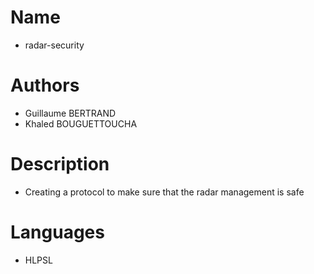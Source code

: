 # Name
- radar-security

# Authors
- Guillaume BERTRAND
- Khaled BOUGUETTOUCHA

# Description
- Creating a protocol to make sure that the radar management is safe

# Languages
- HLPSL
